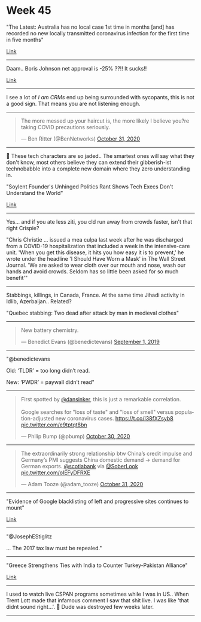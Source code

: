 # Week 45

"The Latest: Australia has no local case 1st time in months [and] has
recorded no new locally transmitted coronavirus infection for the
first time in five months"

[Link](https://www.independent.co.uk/news/world/europe/the-latest-australia-has-no-local-case-1st-time-in-months-western-australia-capital-cases-cases-latest-b1495809.html)

---

Daam.. Boris Johnson net approval is -25% ??!! It sucks!!

[Link](https://yougov.co.uk/topics/politics/trackers/boris-johnson-approval-rating)

---

I see a lot of *I am CRMs* end up being surrounded with sycopants,
this is not a good sign. That means you are not listening
enough. 

---

<blockquote class="twitter-tweet"><p lang="en" dir="ltr">The more messed up your haircut is, the more likely I believe you?re taking COVID precautions seriously.</p>&mdash; Ben Ritter (@BenNetworks) <a href="https://twitter.com/BenNetworks/status/1322659147960168449?ref_src=twsrc%5Etfw">October 31, 2020</a></blockquote> <script async src="https://platform.twitter.com/widgets.js" charset="utf-8"></script>

---

🤣 These tech characters are so jaded.. The smartest ones will say
what they don't know, most others believe they can extend their
gibberish-ist technobabble into a complete new domain where they zero
understanding in.

"Soylent Founder's Unhinged Politics Rant Shows Tech Execs Don't
Understand the World"

[Link](https://www.vice.com/amp/en/article/epd4je/soylent-founders-unhinged-politics-rant-shows-tech-execs-dont-understand-the-world)

---

Yes... and if you ate less ziti, you cld run away from crowds faster,
isn't that right Crispie?

"Chris Christie ... issued a mea culpa last week after he was
discharged from a COVID-19 hospitalization that included a week in the
intensive-care unit. 'When you get this disease, it hits you how easy
it is to prevent,' he wrote under the headline 'I Should Have Worn a
Mask' in The Wall Street Journal. 'We are asked to wear cloth over our
mouth and nose, wash our hands and avoid crowds. Seldom has so little
been asked for so much benefit'"

---

Stabbings, killings, in Canada, France. At the same time Jihadi activity in
Idlib, Azerbaijan.. Related?

"Quebec stabbing: Two dead after attack by man in medieval clothes"

---

<blockquote class="twitter-tweet"><p lang="en" dir="ltr">New battery chemistry.</p>&mdash; Benedict Evans (@benedictevans) <a href="https://twitter.com/benedictevans/status/1168279470156865536?ref_src=twsrc%5Etfw">September 1, 2019</a></blockquote> <script async src="https://platform.twitter.com/widgets.js" charset="utf-8"></script>

---

"@benedictevans

Old: ‘TLDR’ = too long didn’t read.

New: ‘PWDR’ = paywall didn’t read"

---

<blockquote class="twitter-tweet"><p lang="en" dir="ltr">First spotted by <a href="https://twitter.com/dansinker?ref_src=twsrc%5Etfw">@dansinker</a>, this is just a remarkable correlation. <br><br>Google searches for &quot;loss of taste&quot; and &quot;loss of smell&quot; versus population-adjusted new coronavirus cases. <a href="https://t.co/I38fXZsyb8">https://t.co/I38fXZsyb8</a> <a href="https://t.co/e9tptqt8bn">pic.twitter.com/e9tptqt8bn</a></p>&mdash; Philip Bump (@pbump) <a href="https://twitter.com/pbump/status/1322013016351793152?ref_src=twsrc%5Etfw">October 30, 2020</a></blockquote> <script async src="https://platform.twitter.com/widgets.js" charset="utf-8"></script>

---

<blockquote class="twitter-tweet"><p lang="en" dir="ltr">The extraordinarily strong relationship btw China’s credit impulse and Germany’s PMI suggests China domestic demand -&gt; demand for German exports. <a href="https://twitter.com/scotiabank?ref_src=twsrc%5Etfw">@scotiabank</a> via <a href="https://twitter.com/SoberLook?ref_src=twsrc%5Etfw">@SoberLook</a> <a href="https://t.co/oIEFyDFRXE">pic.twitter.com/oIEFyDFRXE</a></p>&mdash; Adam Tooze (@adam_tooze) <a href="https://twitter.com/adam_tooze/status/1322498551805628416?ref_src=twsrc%5Etfw">October 31, 2020</a></blockquote> <script async src="https://platform.twitter.com/widgets.js" charset="utf-8"></script>

---

"Evidence of Google blacklisting of left and progressive sites continues to mount"

[Link](https://www.wsws.org/en/articles/2017/08/08/goog-a08.html)

---

"@JosephEStiglitz 

... The 2017 tax law must be repealed."

---

"Greece Strengthens Ties with India to Counter Turkey-Pakistan Alliance"

[Link](https://greece.greekreporter.com/2020/10/30/greece-strengthens-ties-with-india-to-counter-turkey-pakistan-alliance/)

---

I used to watch live CSPAN programs sometimes while I was in US.. When
Trent Lott made that infamous comment I saw that shit live. I was like
'that didnt sound right...'. 🤔 Dude was destroyed few weeks later.

---





